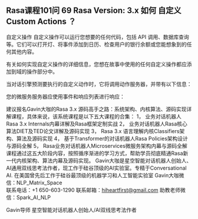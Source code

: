 ## Rasa课程101问 69 Rasa  Version: 3.x  如何  自定义Custom Actions  ？
  
自定义操作
自定义操作可以运行您想要的任何代码，包括 API 调用、数据库查询等。它们可以打开灯、将事件添加到日历、检查用户的银行余额或您能想象到的任何其他内容。

有关如何实现自定义操作的详细信息，您想在故事中使用的任何自定义操作都应添加到域的操作部分中。

当对话引擎预测要执行的自定义动作时，它将调用动作服务器，并带有以下信息：


您的微服务服务器应使用事件和响应列表进行响应：





建议报名Gavin大咖的Rasa 3.x 源码高手之路：系统架构、内核算法、源码实现详解课程，具体来说，该系统课程是以下五大课程的合集：
1，    业务对话机器人Rasa 3.x Internals内幕详解及Rasa框架定制实战
2，    业务对话机器人Rasa核心算法DIET及TED论文详解及源码实现
3，    Rasa 3.x 语言理解内核Classifiers架构、算法及源码实现
4，    基于Transformer的对话机器人Rasa Policies架构设计与源码全解
5，    Rasa业务对话机器人Microservices微服务架构内幕与源码全解
课程通过这五大阶段内容，按照循序渐进的学习方式，帮助学员彻底精通Rasa新一代内核架构、算法内幕及源码实现。
Gavin大咖是星空智能对话机器人创始人、AI通用双线思考法作者，现工作于硅谷顶级的AI实验室。专精于Conversational AI. 在美国曾先后工作于硅谷最顶级的机器学习和人工智能实验室 
Gavin大咖微信：NLP_Matrix_Space  
联系电话：+1 650-603-1290
联系邮箱：hiheartfirst@gmail.com
助教老师微信：Spark_AI_NLP  



Gavin导师
星空智能对话机器人创始人/AI双线思考法作者
